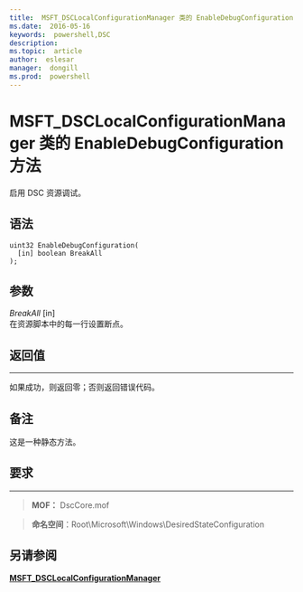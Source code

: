 ```yaml
---
title:  MSFT_DSCLocalConfigurationManager 类的 EnableDebugConfiguration 方法
ms.date:  2016-05-16
keywords:  powershell,DSC
description:  
ms.topic:  article
author:  eslesar
manager:  dongill
ms.prod:  powershell
---
```



# MSFT_DSCLocalConfigurationManager 类的 EnableDebugConfiguration 方法

启用 DSC 资源调试。

语法
------

```mof
uint32 EnableDebugConfiguration(
  [in] boolean BreakAll
);
```

参数
----------

*BreakAll* \[in\]  
在资源脚本中的每一行设置断点。

## 返回值
------------

如果成功，则返回零；否则返回错误代码。

## 备注

这是一种静态方法。

## 要求
------------
>**MOF：** DscCore.mof

>**命名空间**：Root\Microsoft\Windows\DesiredStateConfiguration


## 另请参阅


[**MSFT_DSCLocalConfigurationManager**](msft-dsclocalconfigurationmanager.md)
 

 





<!--HONumber=May16_HO3-->


